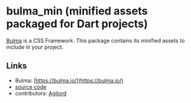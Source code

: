 # bulma_min (minified assets packaged for Dart projects)

[Bulma](https://bulma.io/) is a CSS Framework.
This package contains its minified assets to include in your project.

## Links

- Bulma: [https://bulma.io/](https://bulma.io/)
- [source code][source]
- contributors: [Agilord][agilord]

[source]: https://github.com/agilord/bulma_min
[agilord]: https://www.agilord.com/
